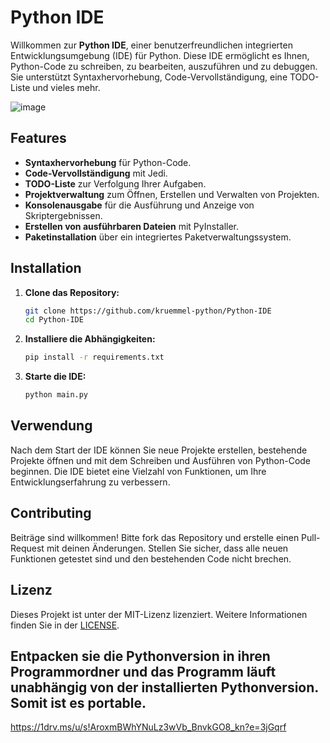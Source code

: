 # Python IDE

Willkommen zur **Python IDE**, einer benutzerfreundlichen integrierten Entwicklungsumgebung (IDE) für Python. Diese IDE ermöglicht es Ihnen, Python-Code zu schreiben, zu bearbeiten, auszuführen und zu debuggen. Sie unterstützt Syntaxhervorhebung, Code-Vervollständigung, eine TODO-Liste und vieles mehr.

![image](https://github.com/kruemmel-python/Python-IDE/assets/169469747/e7a2be9f-cc84-4c5a-a560-0a80c4049c1c)


## Features

- **Syntaxhervorhebung** für Python-Code.
- **Code-Vervollständigung** mit Jedi.
- **TODO-Liste** zur Verfolgung Ihrer Aufgaben.
- **Projektverwaltung** zum Öffnen, Erstellen und Verwalten von Projekten.
- **Konsolenausgabe** für die Ausführung und Anzeige von Skriptergebnissen.
- **Erstellen von ausführbaren Dateien** mit PyInstaller.
- **Paketinstallation** über ein integriertes Paketverwaltungssystem.

## Installation

1. **Clone das Repository:**

    ```bash
    git clone https://github.com/kruemmel-python/Python-IDE
    cd Python-IDE
    ```

2. **Installiere die Abhängigkeiten:**

    ```bash
    pip install -r requirements.txt
    ```

3. **Starte die IDE:**

    ```bash
    python main.py
    ```

## Verwendung

Nach dem Start der IDE können Sie neue Projekte erstellen, bestehende Projekte öffnen und mit dem Schreiben und Ausführen von Python-Code beginnen. Die IDE bietet eine Vielzahl von Funktionen, um Ihre Entwicklungserfahrung zu verbessern.

## Contributing

Beiträge sind willkommen! Bitte fork das Repository und erstelle einen Pull-Request mit deinen Änderungen. Stellen Sie sicher, dass alle neuen Funktionen getestet sind und den bestehenden Code nicht brechen.

## Lizenz

Dieses Projekt ist unter der MIT-Lizenz lizenziert. Weitere Informationen finden Sie in der [LICENSE](LICENSE.md).


## Entpacken sie die Pythonversion in ihren Programmordner und das Programm läuft unabhängig von der installierten Pythonversion. Somit ist es portable.
https://1drv.ms/u/s!AroxmBWhYNuLz3wVb_BnvkGO8_kn?e=3jGqrf
